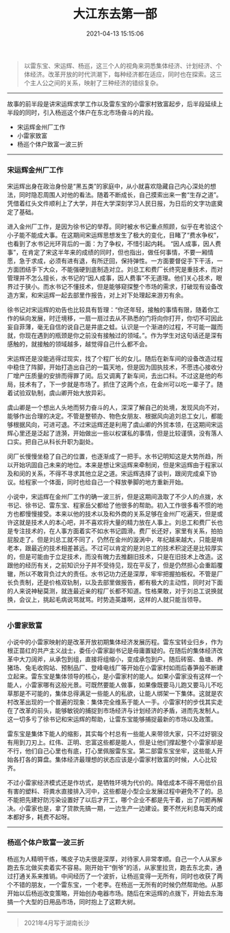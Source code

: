 ﻿---
layout: post
title: 大江东去第一部
date: 2021-04-13 15:15:06 
tag: 读书
---


> <font face="黑体">以雷东宝、宋运辉、杨巡，这三个人的视角来洞悉集体经济、计划经济、个体经济。改革开放的时代洪潮下，每种经济都在适应，同时也在探索。这三个主人公之间的关系，映射了三种经济的错综复杂。</font>

----------

故事的前半段是讲宋运辉求学工作以及雷东宝的小雷家村致富起步，后半段延续上半段的同时，引入杨巡这个体户在东北市场奋斗的片段。

 - 宋运辉金州厂工作
 - 小雷家致富
 - 杨巡个体户致富一波三折
 
----------
###  宋运辉金州厂工作

宋运辉出身在政治身份是“黑五类”的家庭中，从小就喜欢隐藏自己内心深处的想法，同时隐忍周围人对他的看法。随着不断成长，自己摸索出来一套“生存之道”。凭借着红头文件顺利上了大学，并在大学深刻学习人民日报，为日后的文字功底奠定了基础。


进入金州厂工作，是因为徐书记的举荐。同时被水书记重点照顾，似乎在考验这个小子能不能成大事。在这期间宋运辉思想发生了极大的变化，目睹了“费水争权”，也看到了水书记光环背后的一面：为了争权，不惜引起内耗。
“因人成事，因人费事”，在肯定了宋这半年来的成绩的同时，但也指出，做任何事情，不要一厢情愿，急于求成，必须有进有退，有所迂回，保持弹性。一方面要督促手下干活，一方面团结手下大众，不能强硬到底制造对立。刘总工和费厂长终究是重技术，而对管理并不怎么擅长，水书记的“因人成事，因人费事”不无道理。他们关心技术，眼界过于狭小。而水书记不懂技术，但是能够窥探整个市场的需求，打破现有设备改造方案，和宋运辉一起去部里作报告，对上对下处理起来游刃有余。


徐书记对宋运辉的劝告也比较具有哲理：“你还年轻，接触的事情有限，随着你工作的纵向发展，时迁境移，一扇一扇过去从不熟悉的门将向你打开，你切不可因此妄自菲薄，毫无自信的说自己是井底之蛙。认识是一个渐进的过程，不可能一蹴而就，你现在遇到的瓶颈是你之前没有接触过的领域。”。作为学生对这句话还是深有感触的，就接触的领域越多，越觉得自己什么都不会。

宋运辉还是没能逃得过现实，找了个程厂长的女儿。随后在新车间的设备改造过程中稳住了阵脚，开始打造出自己的一篇天地，但是因为固执技术，不愿违心接收分厂增产压质量的安排而得罪了闵。后又调离了新车间，去出口科。不过这是他的布局，技术有了，下一步就是市场了。抓住了这两个点，在金州可以吃一辈子了。随着试验双轨制，虞山卿开始大放异彩。


虞山卿是一个想出人头地而努力奋斗的人，深深了解自己的处境，发现风向不对，能够作出合理的决定。不管是整顿办、物色女朋友、根据风向追刘总工女儿，都能够根据风向，可进可退。不过宋运辉还是利用了虞山卿的外贸本领，在这期间宋运辉心里还是泛起了涟漪，开始做出一些以权谋私的事情，但是比较谨慎，没有落人口实。把自己从科长升职为副处。


闵厂长慢慢坐稳了自己的位置，也逐渐成了一把手。水书记明知这是大势所趋，所以开始巩固自己未来的地位。本来是想让宋运辉来牵制闵，但是宋运辉由于程家以及和闵的关系，不得不寻求其他立足之道。宋运辉选择了谈判，跟闵完成桌下协议。给程家一个体面，同时也给自己一个释放拳脚的地方重新开始。

小说中，宋运辉在金州厂工作的确一波三折，但是这期间汲取了不少人的点拨，水书记、徐书记、雷东宝、程家岳父都给了他很多的帮助。初入工作很多看不惯的地方也都慢慢接受。本来以他的技术以及和外商的关系足够在金州厂吃遍天，但是或许这就是技术人的本心吧，并不喜欢将大量的精力放在人事上。刘总工和费厂长也是专注技术的，在人事方面着实不如水书记圆滑。费厂长还好，家里有关系，拍拍屁股走了。但是刘总工就不同了，仍然在金州的漩涡中，年纪越来越大，只能是啃老本，跟最近的技术相差甚远。不过可以肯定的是刘总工的技术积淀还是比较厚实的，但是可能由于立足技术，而没有魄力去推翻旧技术，只是在旧技术上改造。这跟他的经历有关，之前知识分子并不受待见，现在平反了，但是仍然担心会重蹈覆辙，所以不敢背负过大的责任。水书记功力还是深厚，牢牢把握拍板权。不管是厂长负责制，还是价格双轨制，以及去部里做报告，都有极大的主动性，同时对下面的人来说神秘莫测，就连最近亲的程厂长都不知道。性格果敢，对于刘总工说换就换，会议上，挑起毛病说骂就骂。时势造英雄啊，这样的人就只能当领导。


----------


###  小雷家致富


小说中的小雷家映射的是改革开放初期集体经济发展历程。雷东宝转业归乡，作为根正苗红的共产主义战士，委任小雷家副书记是毋庸置疑的。在随后的集体经济改革中大刀阔斧，从承包到组，直接将组缩小，变成承包到户。随后砖窑、鱼塘、养猪场、兔毛收购站、预制品厂、登峰电线厂等开始在小雷家村如雨后春笋般不断建立起来。雷东宝是集体领导的核心，是小雷家村的能人。如果小雷家没有这样一个能人，小雷家哪有这般光景。可既然要能人做事，如果像既要马儿跑又要马儿不吃草那是不可能的，集体总得满足一些能人的私欲，让能人绑架一下集体。这就是农村改革出现的一个普遍的现象：集体完全维系于能人一手。小雷家村的步伐其实走在了改革的前头，能够敏锐的捕捉到市场经济与计划经济的矛盾，进而先发制人。这一切多亏了徐书记和宋运辉的帮助，让雷东宝能够捕捉最新的市场以及政策。

雷东宝是集体下能人的缩影，其实每个村总有一些能人来带领大家，只不过好钢没有用到刀刃上。红伟、正明、忠富这些都是能人，但是让他们撑起整个小雷家却是不行，他们自己心里也有底，打心里佩服雷东宝。第二部雷东宝坐牢，这些能人开始各打各的算盘。集体经济最理想的状态应该是小雷家村致富的时候，人心比较齐。

不过小雷家经济模式还是作坊式，是牺牲环境为代价的。降低成本不得不用低价且有害的塑料、将粪水直接排入河中，这些都是小型企业发展过程中避免不了的。总不能把先建好防污染设置好了以后才开工，哪个企业不都是先干着，出了问题再解决。小雷家也是，拿了贷款先搞一期，一边生产一边建设。要不然光利息每天的成本都好多，耗费不起呀。


----------


### 杨巡个体户致富一波三折
杨巡为人精明干练，嘴皮子功夫很是深厚，对待家人非常孝顺。自己一个人从家乡跑去东北做买卖着实不容易。刚开始干“倒爷”的活，从家里拉货，跑去东北卖，通过打通关系来推销。中间经历了一个波折，让杨巡变得一无所有，同时也收获了两个不错的朋友，一个雷东宝，一个老李。在杨巡一无所有的时候仍然帮助他。从那开始以后杨巡改变策略，开始创办电器市场。随后在宋运辉的点拨下，开始去东海搞一个大型的日用品市场，同时抱上了这颗大树。

----------

> 2021年4月写于湖南长沙




